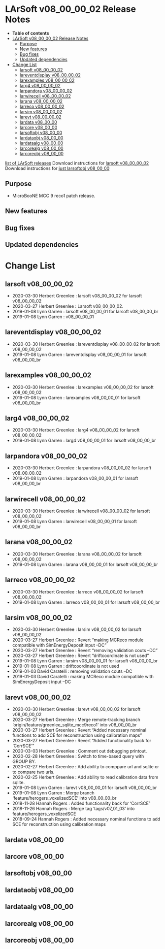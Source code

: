 LArSoft v08_00_00_02 Release Notes
=============================================================================

-   **Table of contents**
-   [LArSoft v08_00_00_02 Release Notes](#LArSoft-v08_00_00_02-Release-Notes)
    -   [Purpose](#Purpose)
    -   [New features](#New-features)
    -   [Bug fixes](#Bug-fixes)
    -   [Updated dependencies](#Updated-dependencies)
-   [Change List](#Change-List)
    -   [larsoft v08_00_00_02](#larsoft-v08_00_00_02)
    -   [lareventdisplay v08_00_00_02](#lareventdisplay-v08_00_00_02)
    -   [larexamples v08_00_00_02](#larexamples-v08_00_00_02)
    -   [larg4 v08_00_00_02](#larg4-v08_00_00_02)
    -   [larpandora v08_00_00_02](#larpandora-v08_00_00_02)
    -   [larwirecell v08_00_00_02](#larwirecell-v08_00_00_02)
    -   [larana v08_00_00_02](#larana-v08_00_00_02)
    -   [larreco v08_00_00_02](#larreco-v08_00_00_02)
    -   [larsim v08_00_00_02](#larsim-v08_00_00_02)
    -   [larevt v08_00_00_02](#larevt-v08_00_00_02)
    -   [lardata v08_00_00](#lardata-v08_00_00)
    -   [larcore v08_00_00](#larcore-v08_00_00)
    -   [larsoftobj v08_00_00](#larsoftobj-v08_00_00)
    -   [lardataobj v08_00_00](#lardataobj-v08_00_00)
    -   [lardataalg v08_00_00](#lardataalg-v08_00_00)
    -   [larcorealg v08_00_00](#larcorealg-v08_00_00)
    -   [larcoreobj v08_00_00](#larcoreobj-v08_00_00)

[list of LArSoft releases](LArSoft_release_list)
Download instructions for [larsoft v08_00_00_02](http://scisoft.fnal.gov/scisoft/bundles/larsoft/v08_00_00_02/larsoft-v08_00_00_02.html)
Download instructions for [just larsoftobj v08_00_00](http://scisoft.fnal.gov/scisoft/bundles/larsoftobj/v08_00_00/larsoftobj-v08_00_00.html)

Purpose
--------------------

-   MicroBooNE MCC 9 reco1 patch release.

New features
------------------------------

Bug fixes
------------------------

Updated dependencies
----------------------------------------------

Change List
============================

larsoft v08_00_00_02
-------------------------------------------------

-   2020-03-30 Herbert Greenlee : larsoft v08_00_00_02 for larsoft v08_00_00_02
-   2020-03-27 Herbert Greenlee : Larsoft v08_00_00_02.
-   2019-01-08 Lynn Garren : larsoft v08_00_00_01 for larsoft v08_00_00_br
-   2019-01-08 Lynn Garren : v08_00_00_01

lareventdisplay v08_00_00_02
-----------------------------------------------------------------

-   2020-03-30 Herbert Greenlee : lareventdisplay v08_00_00_02 for larsoft v08_00_00_02
-   2019-01-08 Lynn Garren : lareventdisplay v08_00_00_01 for larsoft v08_00_00_br

larexamples v08_00_00_02
---------------------------------------------------------

-   2020-03-30 Herbert Greenlee : larexamples v08_00_00_02 for larsoft v08_00_00_02
-   2019-01-08 Lynn Garren : larexamples v08_00_00_01 for larsoft v08_00_00_br

larg4 v08_00_00_02
---------------------------------------------

-   2020-03-30 Herbert Greenlee : larg4 v08_00_00_02 for larsoft v08_00_00_02
-   2019-01-08 Lynn Garren : larg4 v08_00_00_01 for larsoft v08_00_00_br

larpandora v08_00_00_02
-------------------------------------------------------

-   2020-03-30 Herbert Greenlee : larpandora v08_00_00_02 for larsoft v08_00_00_02
-   2019-01-08 Lynn Garren : larpandora v08_00_00_01 for larsoft v08_00_00_br

larwirecell v08_00_00_02
---------------------------------------------------------

-   2020-03-30 Herbert Greenlee : larwirecell v08_00_00_02 for larsoft v08_00_00_02
-   2019-01-08 Lynn Garren : larwirecell v08_00_00_01 for larsoft v08_00_00_br

larana v08_00_00_02
-----------------------------------------------

-   2020-03-30 Herbert Greenlee : larana v08_00_00_02 for larsoft v08_00_00_02
-   2019-01-08 Lynn Garren : larana v08_00_00_01 for larsoft v08_00_00_br

larreco v08_00_00_02
-------------------------------------------------

-   2020-03-30 Herbert Greenlee : larreco v08_00_00_02 for larsoft v08_00_00_02
-   2019-01-08 Lynn Garren : larreco v08_00_00_01 for larsoft v08_00_00_br

larsim v08_00_00_02
-----------------------------------------------

-   2020-03-30 Herbert Greenlee : larsim v08_00_00_02 for larsoft v08_00_00_02
-   2020-03-27 Herbert Greenlee : Revert “making MCReco module compatible with SimEnergyDeposit input –DC”
-   2020-03-27 Herbert Greenlee : Revert “removing validation couts –DC”
-   2020-03-27 Herbert Greenlee : Revert “driftcoordinate is not used”
-   2019-01-08 Lynn Garren : larsim v08_00_00_01 for larsoft v08_00_00_br
-   2019-01-08 Lynn Garren : driftcoordinate is not used
-   2019-01-03 David Caratelli : removing validation couts –DC
-   2019-01-03 David Caratelli : making MCReco module compatible with SimEnergyDeposit input –DC

larevt v08_00_00_02
-----------------------------------------------

-   2020-03-30 Herbert Greenlee : larevt v08_00_00_02 for larsoft v08_00_00_02
-   2020-03-27 Herbert Greenlee : Merge remote-tracking branch ‘origin/feature/greenlee_sqlite_mcc9reco1’ into v08_00_00_br
-   2020-03-27 Herbert Greenlee : Revert “Added necessary nominal functions to add SCE for reconstruction using calibration maps”
-   2020-03-27 Herbert Greenlee : Revert “Added functionality back for ‘CorrSCE’”
-   2020-03-03 Herbert Greenlee : Comment out debugging printout.
-   2020-02-28 Herbert Greenlee : Switch to time-based query with GROUP BY.
-   2020-02-27 Herbert Greenlee : Add ability to comppare url and sqlite or to compare two urls.
-   2020-02-25 Herbert Greenlee : Add ability to read calibration data from sqlite.
-   2019-01-08 Lynn Garren : larevt v08_00_00_01 for larsoft v08_00_00_br
-   2019-01-08 Lynn Garren : Merge branch ‘feature/herogers_voxelizedSCE’ into v08_00_00_br
-   2018-11-28 Hannah Rogers : Added functionality back for ‘CorrSCE’
-   2018-11-26 Hannah Rogers : Merge tag ‘tags/v07_01_03’ into feature/herogers_voxelizedSCE
-   2018-09-24 Hannah Rogers : Added necessary nominal functions to add SCE for reconstruction using calibration maps

lardata v08_00_00
------------------------------------------

larcore v08_00_00
------------------------------------------

larsoftobj v08_00_00
------------------------------------------------

lardataobj v08_00_00
------------------------------------------------

lardataalg v08_00_00
------------------------------------------------

larcorealg v08_00_00
------------------------------------------------

larcoreobj v08_00_00
------------------------------------------------
